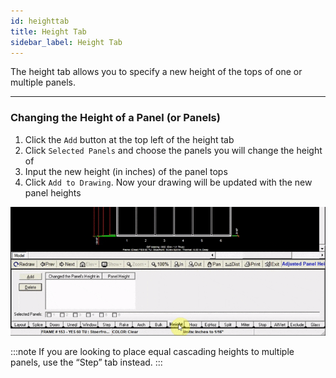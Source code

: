```yaml
---
id: heighttab
title: Height Tab
sidebar_label: Height Tab
---
```


The height tab allows you to specify a new height of the tops of one or multiple panels.

---

### Changing the Height of a Panel (or Panels)

1. Click the `Add` button at the top left of the height tab
2. Click `Selected Panels` and choose the panels you will change the height of
3. Input the new height (in inches) of the panel tops
4. Click `Add to Drawing`. Now your drawing will be updated with the new panel heights

![img](../../static/img/elevation_tabs/10_height_tab/height1.gif)

:::note
If you are looking to place equal cascading heights to multiple panels, use the “Step” tab instead.
:::